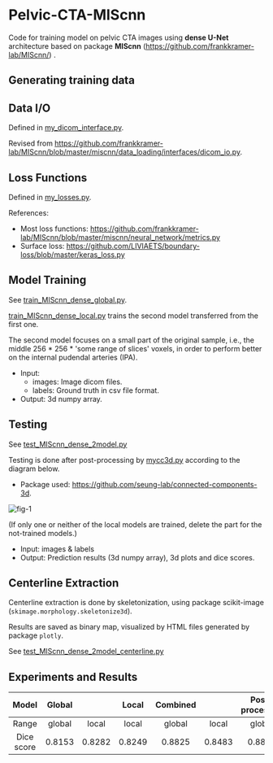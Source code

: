 # Pelvic-CTA-MIScnn

Code for training model on pelvic CTA images using **dense U-Net** architecture based on package **MIScnn** (https://github.com/frankkramer-lab/MIScnn/) .

## Generating training data

## Data I/O

Defined in [my_dicom_interface.py](https://github.com/christmaskid/Pelvic-CTA-MIScnn/blob/main/codes/my_dicom_interface.py).

Revised from https://github.com/frankkramer-lab/MIScnn/blob/master/miscnn/data_loading/interfaces/dicom_io.py.

## Loss Functions

Defined in [my_losses.py](https://github.com/christmaskid/Pelvic-CTA-MIScnn/blob/main/codes/my_losses.py).

References: 
* Most loss functions: https://github.com/frankkramer-lab/MIScnn/blob/master/miscnn/neural_network/metrics.py
* Surface loss: https://github.com/LIVIAETS/boundary-loss/blob/master/keras_loss.py

## Model Training
See [train_MIScnn_dense_global.py](https://github.com/christmaskid/Pelvic-CTA-MIScnn/blob/main/codes/train_MIScnn_dense_global.py).

[train_MIScnn_dense_local.py](https://github.com/christmaskid/Pelvic-CTA-MIScnn/blob/main/codes/train_MIScnn_dense_local.py) trains the second model transferred from the first one. 

The second model focuses on a small part of the original sample, i.e., the middle 256 * 256 * 'some range of slices' voxels, in order to perform better on the internal pudendal arteries (IPA).

* Input: 
  * images: Image dicom files.
  * labels: Ground truth in csv file format.
* Output: 3d numpy array.

## Testing
See [test_MIScnn_dense_2model.py](https://github.com/christmaskid/Pelvic-CTA-MIScnn/blob/main/codes/test_MIScnn_dense_2model.py)

Testing is done after post-processing by [mycc3d.py](https://github.com/christmaskid/Pelvic-CTA-MIScnn/blob/main/codes/postprocessing/mycc3d_scipy.pyx) according to the diagram below.
* Package used: https://github.com/seung-lab/connected-components-3d.

![fig-1](https://user-images.githubusercontent.com/66014047/218907938-331bc0c3-29c9-49ba-80dd-e763c628e3f8.png)


(If only one or neither of the local models are trained, delete the part for the not-trained models.)

* Input: images & labels
* Output: Prediction results (3d numpy array), 3d plots and dice scores.

## Centerline Extraction
Centerline extraction is done by skeletonization, using package scikit-image (```skimage.morphology.skeletonize3d```). 

Results are saved as binary map, visualized by HTML files generated by package ```plotly```.

See [test_MIScnn_dense_2model_centerline.py](https://github.com/christmaskid/Pelvic-CTA-MIScnn/blob/main/codes/postprocessing/test_MIScnn_dense_2model_centerline.py)

## Experiments and Results
  
| Model      | Global |        | Local  | Combined |        | Post-processed |        |
|:----------:|:------:|:------:|:------:|:--------:|:------:|:--------------:|:------:|
| Range  | global | local | local  | global | local  | global   | local  |
| Dice score | 0.8153| 0.8282 | 0.8249 | 0.8825 | 0.8483 | 0.8818 | 0.8788 |

